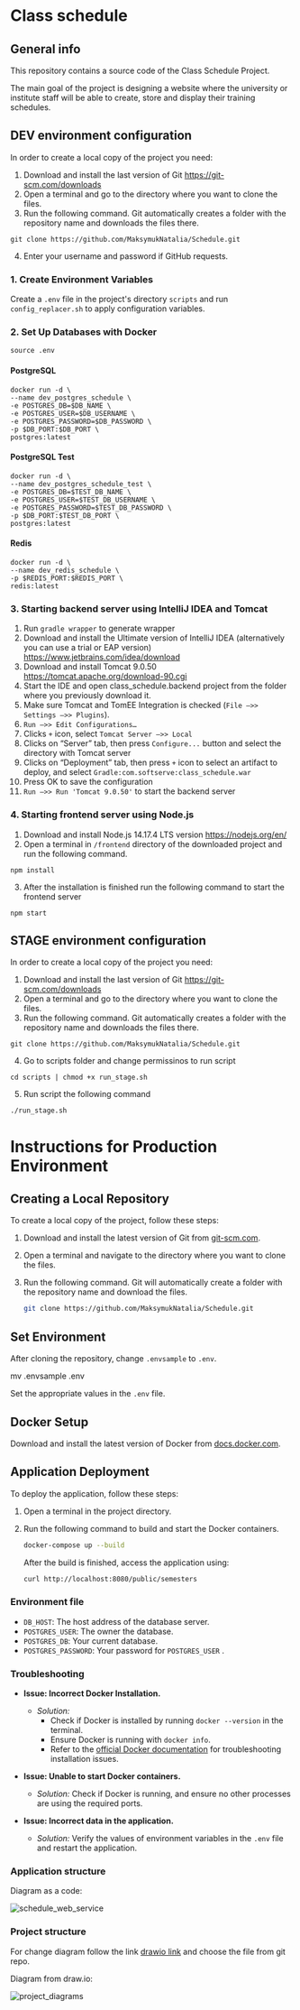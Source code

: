 # Class schedule
## General info
This repository contains a source code of the Class Schedule Project.

The main goal of the project is designing a website where the university or institute staff will be able to create, store and display their training schedules.

## DEV environment configuration
In order to create a local copy of the project you need:
1. Download and install the last version of Git https://git-scm.com/downloads
2. Open a terminal and go to the directory where you want to clone the files. 
3. Run the following command. Git automatically creates a folder with the repository name and downloads the files there.
```
git clone https://github.com/MaksymukNatalia/Schedule.git
```
4. Enter your username and password if GitHub requests.

### 1. Create Environment Variables
Create a `.env` file in the project's directory `scripts` and run `config_replacer.sh` to apply configuration variables.

### 2. Set Up Databases with Docker
```
source .env
```
#### PostgreSQL
```
docker run -d \
--name dev_postgres_schedule \
-e POSTGRES_DB=$DB_NAME \
-e POSTGRES_USER=$DB_USERNAME \
-e POSTGRES_PASSWORD=$DB_PASSWORD \
-p $DB_PORT:$DB_PORT \
postgres:latest
```
#### PostgreSQL Test
```
docker run -d \
--name dev_postgres_schedule_test \
-e POSTGRES_DB=$TEST_DB_NAME \
-e POSTGRES_USER=$TEST_DB_USERNAME \
-e POSTGRES_PASSWORD=$TEST_DB_PASSWORD \
-p $DB_PORT:$TEST_DB_PORT \
postgres:latest
```

#### Redis
```
docker run -d \
--name dev_redis_schedule \
-p $REDIS_PORT:$REDIS_PORT \
redis:latest
```

### 3. Starting backend server using IntelliJ IDEA and Tomcat
1. Run `gradle wrapper` to generate wrapper
2. Download and install the Ultimate version of IntelliJ IDEA (alternatively you can use a trial or EAP version) https://www.jetbrains.com/idea/download
3. Download and install Tomcat 9.0.50 https://tomcat.apache.org/download-90.cgi
4. Start the IDE and open class_schedule.backend project from the folder where you previously download it.
5. Make sure Tomcat and TomEE Integration is checked (`File –>> Settings –>> Plugins`).
6. `Run –>> Edit Configurations…`
7. Clicks `+` icon, select `Tomcat Server –>> Local`
8. Clicks on “Server” tab, then press `Configure...` button and select the directory with Tomcat server
9. Clicks on “Deployment” tab, then press `+` icon to select an artifact to deploy, and select `Gradle:com.softserve:class_schedule.war`
10. Press OK to save the configuration
11. `Run –>> Run 'Tomcat 9.0.50'` to start the backend server

### 4. Starting frontend server using Node.js
1. Download and install Node.js 14.17.4 LTS version https://nodejs.org/en/
2. Open a terminal in `/frontend` directory of the downloaded project and run the following command.
```
npm install
```
3. After the installation is finished run the following command to start the frontend server
```
npm start
```

## STAGE environment configuration

In order to create a local copy of the project you need:
1. Download and install the last version of Git https://git-scm.com/downloads
2. Open a terminal and go to the directory where you want to clone the files. 
3. Run the following command. Git automatically creates a folder with the repository name and downloads the files there.
   
```
git clone https://github.com/MaksymukNatalia/Schedule.git
```
4. Go to scripts folder and change permissinos to run script

```
cd scripts | chmod +x run_stage.sh
```
5. Run script the following command
```
./run_stage.sh
```

# Instructions for Production Environment

## Creating a Local Repository
To create a local copy of the project, follow these steps:

1. Download and install the latest version of Git from [git-scm.com](https://git-scm.com/downloads).
2. Open a terminal and navigate to the directory where you want to clone the files.
3. Run the following command. Git will automatically create a folder with the repository name and download the files.

   ```bash
   git clone https://github.com/MaksymukNatalia/Schedule.git

## Set Environment

After cloning the repository, change `.envsample` to `.env`.

mv .envsample .env

Set the appropriate values in the `.env` file. 

## Docker Setup

Download and install the latest version of Docker from [docs.docker.com](https://docs.docker.com/get-docker/).

## Application Deployment

To deploy the application, follow these steps:

1. Open a terminal in the project directory.

2. Run the following command to build and start the Docker containers.

    ```bash
    docker-compose up --build
    ```

    After the build is finished, access the application using:

    ```bash
    curl http://localhost:8080/public/semesters
    ```

### Environment file

- `DB_HOST`: The host address of the database server.
- `POSTGRES_USER`: The owner the database.
- `POSTGRES_DB`: Your current database.
- `POSTGRES_PASSWORD`: Your password for `POSTGRES_USER` .


### Troubleshooting

- **Issue: Incorrect Docker Installation.**
  - *Solution:* 
    - Check if Docker is installed by running `docker --version` in the terminal.
    - Ensure Docker is running with `docker info`.
    - Refer to the [official Docker documentation](https://docs.docker.com/get-docker/) for troubleshooting installation issues.

- **Issue: Unable to start Docker containers.**
  - *Solution:* Check if Docker is running, and ensure no other processes are using the required ports.

- **Issue: Incorrect data in the application.**
  - *Solution:* Verify the values of environment variables in the `.env` file and restart the application.


### Application structure 
Diagram as a code:

![schedule_web_service](https://github.com/MaksymukNatalia/Schedule/assets/146463470/258745e1-26df-48b8-b10f-38a4c21d551c)


### Project structure 
For change diagram follow the link [drawio link](https://app.diagrams.net/) and choose the file from git repo.

Diagram from draw.io:

![project_diagrams](https://github.com/MaksymukNatalia/Schedule/assets/146463470/b95772c5-6428-4f46-b8ce-d3108fc1ebfe)
